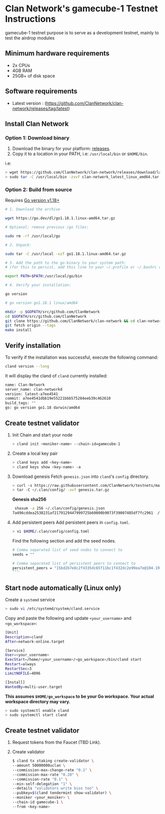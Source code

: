 # Clan Network's gamecube-1 Testnet Instructions

gamecube-1 testnet purpose is to serve as a development testnet, mainly to test the airdrop modules

## Minimum hardware requirements

- 2x CPUs
- 4GB RAM
- 25GB+ of disk space

## Software requirements

- Latest version : (https://github.com/ClanNetwork/clan-network/releases/tag/latest)

## Install Clan Network

### Option 1: Download binary

1. Download the binary for your platform: [releases](https://github.com/ClanNetwork/clan-network/releases/tag/latest).
2. Copy it to a location in your PATH, i.e: `/usr/local/bin` or `$HOME/bin`.

i.e:

```sh
> wget https://github.com/ClanNetwork/clan-network/releases/download/latest/clan-network_latest_linux_amd64.tar.gz
> sudo tar -C /usr/local/bin -zxvf clan-network_latest_linux_amd64.tar.gz
```

### Option 2: Build from source

Requires [Go version v1.18+](https://golang.org/doc/install)

```sh
# 1. Download the archive

wget https://go.dev/dl/go1.18.1.linux-amd64.tar.gz

# Optional: remove previous /go files:

sudo rm -rf /usr/local/go

# 2. Unpack:

sudo tar -C /usr/local -xzf go1.18.1.linux-amd64.tar.gz

# 3. Add the path to the go-binary to your system path:
# (for this to persist, add this line to your ~/.profile or ~/.bashrc or  ~/.zshrc)

export PATH=$PATH:/usr/local/go/bin

# 4. Verify your installation:

go version

# go version go1.18.1 linux/amd64
```

```sh
mkdir -p $GOPATH/src/github.com/ClanNetwork
cd $GOPATH/src/github.com/ClanNetwork
git clone https://github.com/ClanNetwork/clan-network && cd clan-network
git fetch origin --tags
make install
```

## Verify installation

To verify if the installation was successful, execute the following command:

```sh
cland version --long
```

It will display the cland of `cland` currently installed:

```sh
name: Clan-Network
server_name: clan-networkd
version: latest-a7ee4541
commit: a7ee4541dbb19e55221bbb575284eeb39c462610
build_tags: ""
go: go version go1.18 darwin/amd64
```

## Create testnet validator

1. Init Chain and start your node

   ```sh
   > cland init <moniker-name> --chain-id=gamecube-1
   ```

2. Create a local key pair

   ```sh
   > cland keys add <key-name>
   > cland keys show <key-name> -a
   ```

3. Download genesis
   Fetch `genesis.json` into `cland`'s `config` directory.

   ```sh
   > curl -s https://raw.githubusercontent.com/ClanNetwork/testnets/main/gamecube-1/genesis/genesis.tar.gz > genesis.tar.gz
   > tar -C ~/.clan/config/ -xvf genesis.tar.gz
   ```

   **Genesis sha256**

   ```sh
    shasum -a 256 ~/.clan/config/genesis.json
   7a496cddea2538231af2179129447999725b60000b9073f39007485df7fc2961  /home/amit/.clan/config/genesis.json
   ```

4. Add persistent peers
   Add persistent peers in `config.toml`.

   ```sh
   > vi $HOME/.clan/config/config.toml
   ```

   Find the following section and add the seed nodes.

   ```sh
   # Comma separated list of seed nodes to connect to
   seeds = ""
   ```

   ````sh
   # Comma separated list of persistent peers to connect to
   persistent_peers = "15bd2b7e8c2f4335dc65f11bc1f432dc2e99ea7e@104.196.221.90:26656"
   ```ֿ
   ````

## Start node automatically (Linux only)

Create a `systemd` service

```sh
> sudo vi /etc/systemd/system/cland.service
```

Copy and paste the following and update `<your_username>` and `<go_workspace>`:

```sh
[Unit]
Description=cland
After=network-online.target

[Service]
User=<your_username>
ExecStart=/home/<your_username>/<go_workspace>/bin/cland start
Restart=always
RestartSec=3
LimitNOFILE=4096

[Install]
WantedBy=multi-user.target
```

**This assumes `$HOME/go_workspace` to be your Go workspace. Your actual workspace directory may vary.**

```sh
> sudo systemctl enable cland
> sudo systemctl start cland
```

## Create testnet validator

1. Request tokens from the Faucet (TBD Link).

2. Create validator

   ```sh
   $ cland tx staking create-validator \
   --amount 50000000uclan \
   --commission-max-change-rate "0.1" \
   --commission-max-rate "0.20" \
   --commission-rate "0.1" \
   --min-self-delegation "1" \
   --details "validators write bios too" \
   --pubkey=$(cland tendermint show-validator) \
   --moniker <your_moniker> \
   --chain-id gamecube-1 \
   --from <key-name>
   ```

